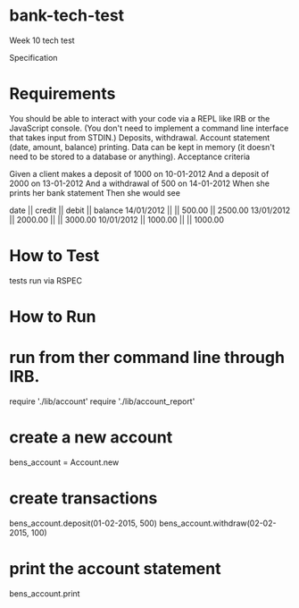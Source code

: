 # bank-tech-test

Week 10 tech test

Specification

# Requirements

You should be able to interact with your code via a REPL like IRB or the JavaScript console. (You don't need to implement a command line interface that takes input from STDIN.)
Deposits, withdrawal.
Account statement (date, amount, balance) printing.
Data can be kept in memory (it doesn't need to be stored to a database or anything).
Acceptance criteria

Given a client makes a deposit of 1000 on 10-01-2012
And a deposit of 2000 on 13-01-2012
And a withdrawal of 500 on 14-01-2012
When she prints her bank statement
Then she would see

date || credit || debit || balance
14/01/2012 || || 500.00 || 2500.00
13/01/2012 || 2000.00 || || 3000.00
10/01/2012 || 1000.00 || || 1000.00

# How to Test

tests run via RSPEC

# How to Run

# run from ther command line through IRB.

require './lib/account'
require './lib/account_report'

# create a new account

bens_account = Account.new

# create transactions

bens_account.deposit(01-02-2015, 500)
bens_account.withdraw(02-02-2015, 100)

# print the account statement

bens_account.print
